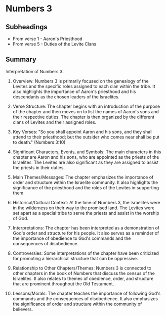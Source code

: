 # Numbers 3

## Subheadings

* From verse 1 - Aaron's Priesthood
* From verse 5 - Duties of the Levite Clans

## Summary

Interpretation of Numbers 3:

1. Overview: Numbers 3 is primarily focused on the genealogy of the Levites and the specific roles assigned to each clan within the tribe. It also highlights the importance of Aaron's priesthood and his descendants as the chosen leaders of the Israelites.

2. Verse Structure: The chapter begins with an introduction of the purpose of the chapter and then moves on to list the names of Aaron's sons and their respective duties. The chapter is then organized by the different clans of Levites and their assigned roles.

3. Key Verses: "So you shall appoint Aaron and his sons, and they shall attend to their priesthood; but the outsider who comes near shall be put to death." (Numbers 3:10)

4. Significant Characters, Events, and Symbols: The main characters in this chapter are Aaron and his sons, who are appointed as the priests of the Israelites. The Levites are also significant as they are assigned to assist the priests in their duties.

5. Main Themes/Messages: The chapter emphasizes the importance of order and structure within the Israelite community. It also highlights the significance of the priesthood and the roles of the Levites in supporting them.

6. Historical/Cultural Context: At the time of Numbers 3, the Israelites were in the wilderness on their way to the promised land. The Levites were set apart as a special tribe to serve the priests and assist in the worship of God.

7. Interpretations: The chapter has been interpreted as a demonstration of God's order and structure for his people. It also serves as a reminder of the importance of obedience to God's commands and the consequences of disobedience.

8. Controversies: Some interpretations of the chapter have been criticized for promoting a hierarchical structure that can be oppressive.

9. Relationship to Other Chapters/Themes: Numbers 3 is connected to other chapters in the book of Numbers that discuss the census of the Israelites. It also relates to themes of obedience, order, and structure that are prominent throughout the Old Testament.

10. Lessons/Morals: The chapter teaches the importance of following God's commands and the consequences of disobedience. It also emphasizes the significance of order and structure within the community of believers.